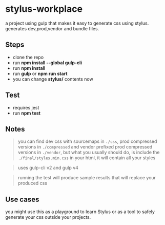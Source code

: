 # stylus-workplace

a project using gulp that makes it easy to generate css using stylus. generates dev,prod,vendor and bundle files.


## Steps
   
   - clone the repo
   - run **npm install --global gulp-cli**
   - run **npm install**
   - run **gulp** or **npm run start**
   - you can change **stylus/** contents now
   
   
## Test
   
   - requires jest
   - run **npm test**
   
## Notes
   
> you can find dev css with sourcemaps in `./css`, prod compressed versions in `./compressed` and vendor prefixed prod compressed versions in `./vendor`, but what you usually should do, is include the `./final/styles.min.css` in your html, it will contain all your styles

> uses gulp-cli v2 and gulp v4

> running the test will produce sample results that will replace your produced css

## Use cases

 you might use this as a playground to learn Stylus or as a tool to safely generate your css outside your projects.
   
